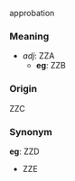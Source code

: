 approbation
### Meaning
+ _adj_: ZZA
    + __eg__: ZZB

### Origin

ZZC

### Synonym

__eg__: ZZD

+ ZZE


